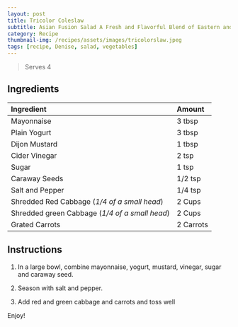 ```yaml
---
layout: post
title: Tricolor Coleslaw
subtitle: Asian Fusion Salad A Fresh and Flavorful Blend of Eastern and Western Ingredients
category: Recipe
thumbnail-img: /recipes/assets/images/tricolorslaw.jpeg
tags: [recipe, Denise, salad, vegetables]
---
```


> Serves 4

## Ingredients

| Ingredient | Amount|
| :------ |:--- |
| Mayonnaise | 3 tbsp |
| Plain Yogurt | 3 tbsp |
| Dijon Mustard | 1 tbsp |
| Cider Vinegar | 2 tsp |
| Sugar | 1 tsp |
| Caraway Seeds | 1/2 tsp |
| Salt and Pepper | 1/4 tsp |
| Shredded Red Cabbage (*1/4 of a small head*)| 2 Cups |
| Shredded green Cabbage (*1/4 of a small head*)| 2 Cups |
| Grated Carrots | 2 Carrots |

## Instructions

1. In a large bowl, combine mayonnaise, yogurt, mustard, vinegar, sugar and caraway seed.

2. Season with salt and pepper.

3. Add red and green cabbage and carrots and toss well


Enjoy!